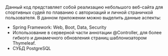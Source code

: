 Данный код представляет собой реализацию небольшого веб-сайта для спортивных судей по плаванию с авторизаций и личной страничкой пользователя.
В данном приложении можно выделить данные аспекты:

- Spring Framework: Web, Boot, Data, Security
- Использование в серверной части аннотации @Controller, для более гибкого и динамечного обновления страниц шаблонизатором Thymeleaf.
- СУБД PostgreSQL
